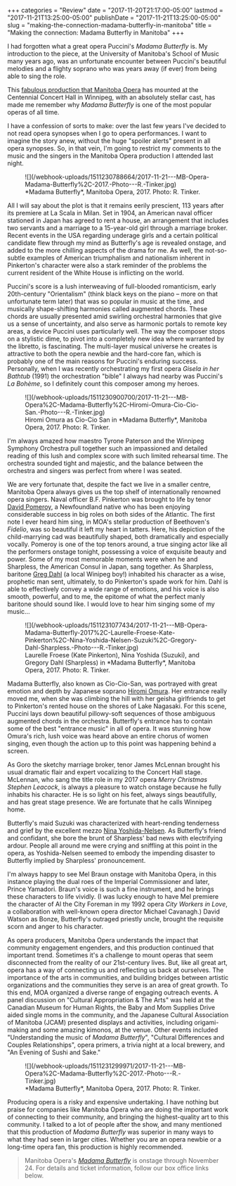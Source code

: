 +++
categories = "Review"
date = "2017-11-20T21:17:00-05:00"
lastmod = "2017-11-21T13:25:00-05:00"
publishDate = "2017-11-21T13:25:00-05:00"
slug = "making-the-connection-madama-butterfly-in-manitoba"
title = "Making the connection: Madama Butterfly in Manitoba"
+++

I had forgotten what a great opera Puccini's *Madama Butterfly* is. My introduction to the piece, at the University of Manitoba's School of Music many years ago, was an unfortunate encounter between Puccini's beautiful melodies and a flighty soprano who was years away (if ever) from being able to sing the role.

This [fabulous production that Manitoba Opera](http://www.manitobaopera.mb.ca/operas/madama-butterfly.html) has mounted at the Centennial Concert Hall in Winnipeg, with an absolutely stellar cast, has made me remember why *Madama Butterfly* is one of the most popular operas of all time.

I have a confession of sorts to make: over the last few years I've decided to not read opera synopses when I go to opera performances. I want to imagine the story anew, without the huge "spoiler alerts" present in all opera synopses. So, in that vein, I'm going to restrict my comments to the music and the singers in the Manitoba Opera production I attended last night.

<figure data-type="image">
![](/webhook-uploads/1511230788664/2017-11-21---MB-Opera-Madama-Butterfly%2C-2017.-Photo---R.-Tinker.jpg)
<figcaption>*Madama Butterfly*, Manitoba Opera, 2017. Photo: R. Tinker.</figcaption>
</figure>

All I will say about the plot is that it remains eerily prescient, 113 years after its premiere at La Scala in Milan. Set in 1904, an American naval officer stationed in Japan has agreed to rent a house, an arrangement that includes two servants and a marriage to a 15-year-old girl through a marriage broker. Recent events in the USA regarding underage girls and a certain political candidate flew through my mind as Butterfly's age is revealed onstage, and added to the more chilling aspects of the drama for me. As well, the not-so-subtle examples of American triumphalism and nationalism inherent in Pinkerton's character were also a stark reminder of the problems the current resident of the White House is inflicting on the world.

Puccini's score is a lush interweaving of full-blooded romanticism, early 20th-century "Orientalism" (think black keys on the piano – more on that unfortunate term later) that was so popular in music at the time, and musically shape-shifting harmonies called augmented chords. These chords are usually presented amid swirling orchestral harmonies that give us a sense of uncertainty, and also serve as harmonic portals to remote key areas, a device Puccini uses particularly well. The way the composer stops on a stylistic dime, to pivot into a completely new idea where warranted by the libretto, is fascinating. The multi-layer musical universe he creates is attractive to both the opera newbie and the hard-core fan, which is probably one of the main reasons for Puccini's enduring success. Personally, when I was recently orchestrating my first opera *Gisela in her Bathtub* (1991) the orchestration "bible" I always had nearby was Puccini's *La Bohème*, so I definitely count this composer among my heroes.

<figure data-type="image">
![](/webhook-uploads/1511230900700/2017-11-21---MB-Opera%2C-Madama-Butterfly%2C-Hiromi-Omura-Cio-Cio-San.-Photo---R.-Tinker.jpg)
<figcaption>Hiromi Omura as Cio-Cio San in *Madama Butterfly*, Manitoba Opera, 2017. Photo: R. Tinker.</figcaption>
</figure>

I'm always amazed how maestro Tyrone Paterson and the Winnipeg Symphony Orchestra pull together such an impassioned and detailed reading of this lush and complex score with such limited rehearsal time. The orchestra sounded tight and majestic, and the balance between the orchestra and singers was perfect from where I was seated.

We are very fortunate that, despite the fact we live in a smaller centre, Manitoba Opera always gives us the top shelf of internationally renowned opera singers. Naval officer B.F. Pinkerton was brought to life by tenor [David Pomeroy](/scene/people/david-pomeroy/), a Newfoundland native who has been enjoying considerable success in big roles on both sides of the Atlantic. The first note I ever heard him sing, in MOA's stellar production of Beethoven's *Fidelio*, was so beautiful it left my heart in tatters. Here, his depiction of the child-marrying cad was beautifully shaped, both dramatically and especially vocally. Pomeroy is one of the top tenors around, a true singing actor like all the performers onstage tonight, possessing a voice of exquisite beauty and power. Some of my most memorable moments were when he and Sharpless, the American Consul in Japan, sang together. As Sharpless, baritone [Greg Dahl](/scene/people/gregory-dahl/) (a local Winipeg boy!) inhabited his character as a wise, prophetic man sent, ultimately, to do Pinkerton's spade work for him. Dahl is able to effectively convey a wide range of emotions, and his voice is also smooth, powerful, and to me, the epitome of what the perfect manly baritone should sound like. I would love to hear him singing some of my music…

<figure data-type="image">
![](/webhook-uploads/1511231077434/2017-11-21---MB-Opera-Madama-Butterfly-2017%2C-Laurelle-Froese-Kate-Pinkerton%2C-Nina-Yoshida-Nelsen-Suzuki%2C-Gregory-Dahl-Sharpless.-Photo---R.-Tinker.jpg)
<figcaption>Laurelle Froese (Kate Pinkerton), Nina Yoshida (Suzuki), and Gregory Dahl (Sharpless) in *Madama Butterfly*, Manitoba Opera, 2017. Photo: R. Tinker.</figcaption>
</figure>

Madama Butterfly, also known as Cio-Cio-San, was portrayed with great emotion and depth by Japanese soprano [Hiromi Omura](/scene/people/hiromi-omura/). Her entrance really moved me, when she was climbing the hill with her geisha girlfriends to get to Pinkerton's rented house on the shores of Lake Nagasaki. For this scene, Puccini lays down beautiful pillowy-soft sequences of those ambiguous augmented chords in the orchestra. Butterfly's entrance has to contain some of the best "entrance music" in all of opera. It was stunning how Omura's rich, lush voice was heard above an entire chorus of women singing, even though the action up to this point was happening behind a screen. 

As Goro the sketchy marriage broker, tenor James McLennan brought his usual dramatic flair and expert vocalizing to the Concert Hall stage. McLennan, who sang the title role in my 2017 opera *Merry Christmas Stephen Leacock*, is always a pleasure to watch onstage because he fully inhabits his character. He is so light on his feet, always sings beautifully, and has great stage presence. We are fortunate that he calls Winnipeg home.

Butterfly's maid Suzuki was characterized with heart-rending tenderness and grief by the excellent mezzo [Nina Yoshida-Nelsen](/scene/people/nina-yoshida-nelsen/). As Butterfly's friend and confidant, she bore the brunt of Sharpless' bad news with electrifying ardour. People all around me were crying and sniffling at this point in the opera, as Yoshida-Nelsen seemed to embody the impending disaster to Butterfly implied by Sharpless' pronouncement.

I'm always happy to see Mel Braun onstage with Manitoba Opera, in this instance playing the dual roes of the Imperial Commissioner and later, Prince Yamadori. Braun's voice is such a fine instrument, and he brings these characters to life vividly. (I was lucky enough to have Mel premiere the character of Al the City Foreman in my 1992 opera *City Workers in Love*, a collaboration with well-known opera director Michael Cavanagh.) David Watson as Bonze, Butterfly's outraged priestly uncle, brought the requisite scorn and anger to his character.

As opera producers, Manitoba Opera understands the impact that community engagement engenders, and this production continued that important trend. Sometimes it's a challenge to mount operas that seem disconnected from the reality of our 21st-century lives. But, like all great art, opera has a way of connecting us and reflecting us back at ourselves. The importance of the arts in communities, and building bridges between artistic organizations and the communities they serve is an area of great growth. To this end, MOA organized a diverse range of engaging outreach events. A panel discussion on "Cultural Appropriation & The Arts" was held at the Canadian Museum for Human Rights, the Baby and Mom Supplies Drive aided single moms in the community, and the Japanese Cultural Association of Manitoba (JCAM) presented displays and activities, including origami-making and some amazing kimonos, at the venue. Other events included "Understanding the music of *Madama Butterfly*", "Cultural Differences and Couples Relationships", opera primers, a trivia night at a local brewery, and "An Evening of Sushi and Sake."

<figure data-type="image">
![](/webhook-uploads/1511231299971/2017-11-21---MB-Opera%2C-Madama-Butterfly%2C-2017.-Photo---R.-Tinker.jpg)
<figcaption>*Madama Butterfly*, Manitoba Opera, 2017. Photo: R. Tinker.</figcaption>
</figure>
 
Producing opera is a risky and expensive undertaking. I have nothing but praise for companies like Manitoba Opera who are doing the important work of connecting to their community, and bringing the highest-quality art to this community. I talked to a lot of people after the show, and many mentioned that this production of *Madama Butterfly* was superior in many ways to what they had seen in larger cities. Whether you are an opera newbie or a long-time opera fan, this production is highly recommended.

>Manitoba Opera's [*Madama Butterfly*](http://www.manitobaopera.mb.ca/operas/madama-butterfly.html) is onstage through November 24. For details and ticket information, follow our box office links below.
